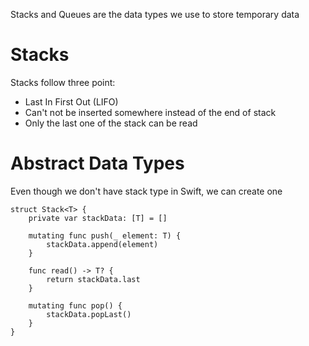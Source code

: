 Stacks and Queues are the data types we use to store temporary data
# Stacks
Stacks follow three point:
- Last In First Out (LIFO)
- Can't not be inserted somewhere instead of the end of stack
- Only the last one of the stack can be read

# Abstract Data Types
Even though we don't have stack type in Swift, we can create one
```
struct Stack<T> {
    private var stackData: [T] = []

    mutating func push(_ element: T) {
        stackData.append(element)
    }

    func read() -> T? {
        return stackData.last
    }

    mutating func pop() {
        stackData.popLast()
    }
}
```
